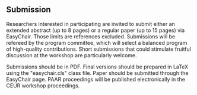 ## Submission

 Researchers interested in participating are invited to submit either an extended abstract (up to 8 pages) or a regular paper (up to 15 pages) via EasyChair. Those limits are references excluded. Submissions will be refereed by the program committee, which will select a balanced program of high-quality contributions. Short submissions that could stimulate fruitful discussion at the workshop are particularly welcome.

Submissions should be in PDF. Final versions should be prepared in LaTeX using the "easychair.cls" class file. Paper should be submitted through the EasyChair page. PAAR proceedings will be published electronically in the CEUR workshop proceedings. 
